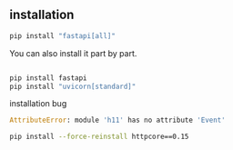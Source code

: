 ## installation
```bash
pip install "fastapi[all]"
```
You can also install it part by part.
```bash

pip install fastapi
pip install "uvicorn[standard]"
```

installation bug
```python
AttributeError: module 'h11' has no attribute 'Event'
```

```bash
pip install --force-reinstall httpcore==0.15
```

